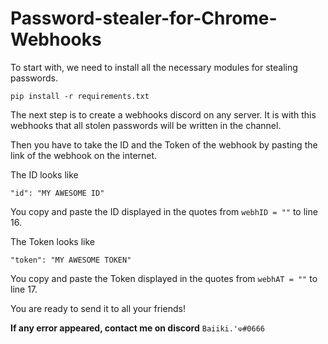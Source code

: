 # Password-stealer-for-Chrome-Webhooks


To start with, we need to install all the necessary modules for stealing passwords.

`pip install -r requirements.txt`
 
The next step is to create a webhooks discord on any server. It is with this webhooks that all stolen passwords will be written in the channel.
 
Then you have to take the ID and the Token of the webhook by pasting the link of the webhook on the internet. 

The ID looks like

`"id": "MY AWESOME ID"`

You copy and paste the ID displayed in the quotes from `webhID = ""` to line 16.

The Token looks like 

`"token": "MY AWESOME TOKEN"`

You copy and paste the Token displayed in the quotes from `webhAT = ""` to line 17.



You are ready to send it to all your friends!


**If any error appeared, contact me on discord**
`Baiiki.'☫#0666`

